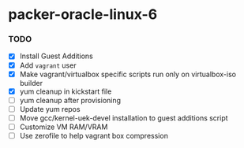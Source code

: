 # packer-oracle-linux-6

### TODO
- [x] Install Guest Additions
- [x] Add `vagrant` user
- [x] Make vagrant/virtualbox specific scripts run only on virtualbox-iso builder
- [x] yum cleanup in kickstart file
- [ ] yum cleanup after provisioning
- [ ] Update yum repos
- [ ] Move gcc/kernel-uek-devel installation to guest additions script
- [ ] Customize VM RAM/VRAM
- [ ] Use zerofile to help vagrant box compression